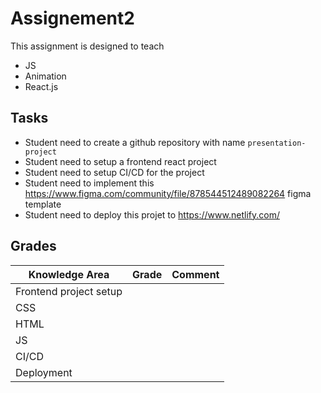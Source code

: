 # Assignement2

This assignment is designed to teach 

- JS 
- Animation 
- React.js

## Tasks

- Student need to create a github repository with name `presentation-project`
- Student need to setup a frontend react project
- Student need to setup CI/CD for the project
- Student need to implement this https://www.figma.com/community/file/878544512489082264 figma template
- Student need to deploy this projet to https://www.netlify.com/

## Grades

| Knowledge Area | Grade | Comment | 
| ---------------------- | ----- | ------- |
| Frontend project setup | | | 
| CSS | | 
| HTML | | 
| JS | | 
| CI/CD | | 
| Deployment | | 
